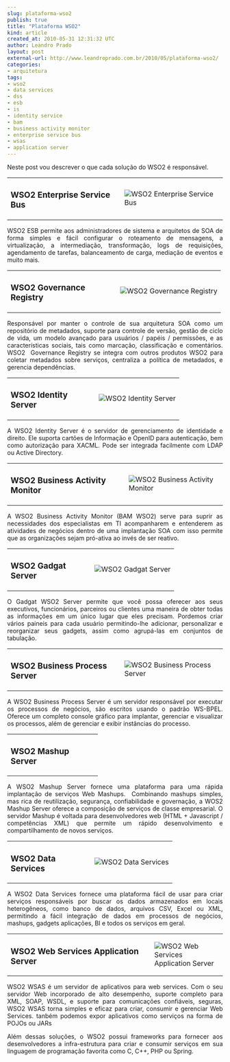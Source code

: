 ```yaml
---
slug: plataforma-wso2
publish: true
title: "Plataforma WSO2"
kind: article
created_at: 2010-05-31 12:31:32 UTC
author: Leandro Prado
layout: post
external-url: http://www.leandroprado.com.br/2010/05/plataforma-wso2/
categories:
- arquitetura
tags:
- wso2
- data services
- dss
- esb
- is
- identity service
- bam
- business activity monitor
- enterprise service bus
- wsas
- application server
---
```

<p style="text-align: justify;">Neste post vou descrever o que cada solução do WSO2 é responsável.</p>
<table border="0">
<tbody>
<tr>
<td style="width: 250px;">
<h3>WSO2 Enterprise Service Bus</h3>
</td>
<td><img src="http://www.leandroprado.com.br/wp-content/uploads/2010/05/mini-esb-logo.gif" alt="WSO2 Enterprise Service Bus" /></td>
</tr>
</tbody>
</table>
<p style="text-align: justify;">WSO2 ESB permite aos administradores de sistema e arquitetos de SOA de forma simples e fácil configurar o roteamento de mensagens, a virtualização, a intermediação, transformação, logs de requisições, agendamento de tarefas, balanceamento de carga, mediação de eventos e muito mais.</p>
<table>
<tbody>
<tr>
<td style="width: 240px;">
<h3>WSO2 Governance Registry</h3>
</td>
<td><img src="http://www.leandroprado.com.br/wp-content/uploads/2010/05/mini-registry-logo.gif" alt="WSO2 Governance Registry" /></td>
</tr>
</tbody>
</table>
<p style="text-align: justify;">Responsável por manter o controle de sua arquitetura SOA como um repositório de metadados, suporte para controle de versão, gestão de ciclo de vida, um modelo avançado para usuários / papéis / permissões, e as características sociais, tais como marcação, classificação e comentários. WSO2  Governance Registry se integra com outros produtos WSO2 para coletar metadados sobre serviços, centraliza a política de metadados, e gerencia dependências.</p>
<table>
<tbody>
<tr>
<td style="width: 190px;">
<h3>WSO2 Identity Server</h3>
</td>
<td><img src="http://www.leandroprado.com.br/wp-content/uploads/2010/05/mini-is-logo.gif" alt="WSO2 Identity Server" /></td>
</tr>
</tbody>
</table>
<p style="text-align: justify;">A WSO2 Identity Server é o servidor de gerenciamento de identidade e direito. Ele suporta cartões de Informação e OpenID para autenticação, bem como autorização para XACML. Pode ser integrada facilmente com LDAP ou Active Directory.</p>
<table>
<tbody>
<tr>
<td style="width: 260px;">
<h3>WSO2 Business Activity Monitor</h3>
</td>
<td><img src="http://www.leandroprado.com.br/wp-content/uploads/2010/05/mini-bam-logo.gif" alt="WSO2 Business Activity Monitor" /></td>
</tr>
</tbody>
</table>
<p style="text-align: justify;">A WSO2 Business Activity Monitor (BAM WSO2) serve para suprir as necessidades dos especialistas em TI acompanharem e entenderem as atividades de negócios dentro de uma implantação SOA com isso permite que as organizações sejam pró-ativa ao invés de ser reativo.</p>
<table>
<tbody>
<tr>
<td style="width: 180px;">
<h3>WSO2 Gadgat Server</h3>
</td>
<td><img src="http://www.leandroprado.com.br/wp-content/uploads/2010/05/mini-gs-logo.gif" alt="WSO2 Gadgat Server" /></td>
</tr>
</tbody>
</table>
<p style="text-align: justify;">O Gadgat WSO2 Server permite que você possa oferecer aos seus executivos, funcionários, parceiros ou clientes uma maneira de obter todas as informações em um único lugar que eles precisam. Pordemos criar vários paineis para cada usuário permitindo-lhe adicionar, personalizar e reorganizar seus gadgets, assim como agrupá-las em conjuntos de tabulação.</p>
<table>
<tbody>
<tr>
<td style="width: 250px;">
<h3>WSO2 Business Process Server</h3>
</td>
<td><img src="http://www.leandroprado.com.br/wp-content/uploads/2010/05/mini-bps-logo.gif" alt="WSO2 Business Process Server" /></td>
</tr>
</tbody>
</table>
<p style="text-align: justify;">A WSO2 Business Process Server é um servidor responsável por executar os processos de negócios, são escritos usando o padrão WS-BPEL. Oferece um completo console gráfico para implantar, gerenciar e visualizar os processos, além de gerenciar e exibir instâncias do processo.</p>
<table>
<tbody>
<tr>
<td style="width: 180px;">
<h3>WSO2 Mashup Server</h3>
</td>
<td><img src="http://www.leandroprado.com.br/wp-content/uploads/2010/05/mini-mashup-logo.gif" alt="" /></td>
</tr>
</tbody>
</table>
<p style="text-align: justify;">A WSO2 Mashup Server fornece uma plataforma para uma rápida implantação de serviços Web Mashups.  Combinando mashups simples, mas rica de reutilização, segurança, confiabilidade e governação, a WOS2 Mashup Server oferece a composição de serviços de classe empresarial. O servidor Mashup é voltada para desenvolvedores web (HTML + Javascript / competências XML) que permite um rápido desenvolvimento e compartilhamento de novos serviços.</p>
<table>
<tbody>
<tr>
<td style="width: 180px;">
<h3>WSO2 Data Services</h3>
</td>
<td><img src="http://www.leandroprado.com.br/wp-content/uploads/2010/05/mini-ds-logo.gif" alt="WSO2 Data Services" /></td>
</tr>
</tbody>
</table>
<p style="text-align: justify;">A WSO2 Data Services fornece uma plataforma fácil de usar para criar serviços responsáveis por buscar os dados armazenados em locais heterogêneos, como banco de dados, arquivos CSV, Excel ou XML, permitindo a fácil integração de dados em processos de negócios, mashups, gadgets aplicações, BI e todos os serviços em geral.</p>
<table>
<tbody>
<tr>
<td style="width: 320px;">
<h3>WSO2 Web Services Application Server</h3>
</td>
<td><img src="http://www.leandroprado.com.br/wp-content/uploads/2010/05/mini-wsas-logo.gif" alt="WSO2 Web Services Application Server" /></td>
</tr>
</tbody>
</table>
<p style="text-align: justify;">WSO2 WSAS é um servidor de aplicativos para web services. Com o seu servidor Web incorporado de alto desempenho, suporte completo para XML, SOAP, WSDL, e suporte para comunicações confiáveis, seguras, WSO2 WSAS torna simples e eficaz para criar, consumir e gerenciar Web Services. tanbém podemos expor aplicativos como serviços na forma de POJOs ou JARs</p>
<p style="text-align: justify;">Além dessas soluções, o WSO2 possui frameworks para fornecer aos desenvolvedores a infra-estrutura para criar e consumir serviços em sua linguagem de programação favorita como C, C++, PHP ou Spring.</p>
